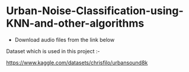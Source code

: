 # Urban-Noise-Classification-using-KNN-and-other-algorithms

* Download audio files from the link below 

Dataset which is used in this project :-

https://www.kaggle.com/datasets/chrisfilo/urbansound8k
